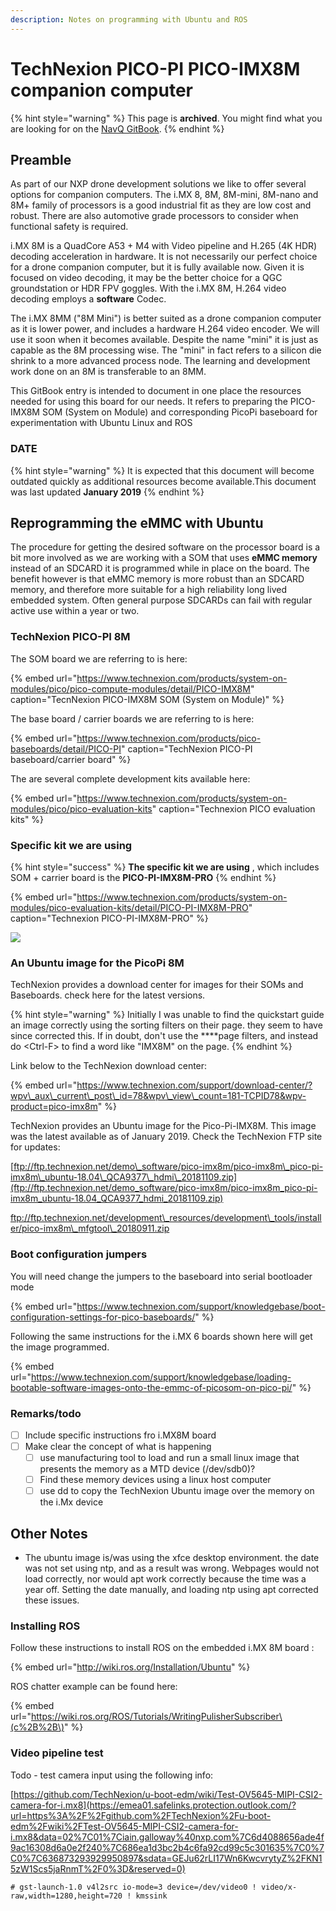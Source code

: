 ```yaml
---
description: Notes on programming with Ubuntu and ROS
---
```


# TechNexion PICO-PI PICO-IMX8M companion computer

{% hint style="warning" %}
This page is **archived**. You might find what you are looking for on the [NavQ GitBook](https://nxp.gitbook.io/8mmnavq/).
{% endhint %}

## Preamble

As part of our NXP drone development solutions we like to offer several options for companion computers. The i.MX 8, 8M, 8M-mini, 8M-nano and 8M+ family of processors is a good industrial fit as they are low cost and robust. There are also automotive grade processors  to consider when functional safety is required.

i.MX 8M is a QuadCore A53 + M4 with Video pipeline and H.265 \(4K HDR\) decoding acceleration in hardware. It is not necessarily our perfect choice for a drone companion computer, but it is fully available now. Given it is focused on video decoding, it may be the better choice for a QGC groundstation or HDR FPV goggles. With the i.MX 8M, H.264 video decoding employs a **software** Codec. 

The i.MX 8MM \("8M Mini"\) is better suited as a drone companion computer as it is lower power, and includes a hardware H.264 video encoder. We will use it soon when it becomes available. Despite the name "mini" it is just as capable as the 8M processing wise. The "mini" in fact refers to a silicon die shrink to a more advanced process node. The learning and development work done on an 8M is transferable to an 8MM.

This GitBook entry is intended to document in one place the resources needed for using this board for our needs. It refers to preparing the PICO-IMX8M SOM \(System on Module\) and corresponding PicoPi baseboard for experimentation with Ubuntu Linux and ROS

### DATE

{% hint style="warning" %}
It is expected that this document will become outdated quickly as additional resources become available.This document was last updated **January 2019**
{% endhint %}

## Reprogramming the eMMC with Ubuntu 

The procedure for getting the desired software on the processor board is a bit more involved as we are working with a SOM that uses **eMMC memory** instead of an SDCARD it is programmed while in place on the board. The benefit however is that eMMC memory is more robust than an SDCARD memory, and therefore more suitable for a high reliability long lived embedded system. Often general purpose SDCARDs can fail with regular active use within a year or two.

### TechNexion PICO-PI 8M

The SOM board we are referring to is here:

{% embed url="https://www.technexion.com/products/system-on-modules/pico/pico-compute-modules/detail/PICO-IMX8M" caption="TecnNexion PICO-IMX8M SOM \(System on Module\)" %}

The base board / carrier boards we are referring to is here:

{% embed url="https://www.technexion.com/products/pico-baseboards/detail/PICO-PI" caption="TechNexion PICO-PI baseboard/carrier board" %}

The are several complete development kits available here:

{% embed url="https://www.technexion.com/products/system-on-modules/pico/pico-evaluation-kits" caption="Technexion PICO evaluation kits" %}

### Specific kit we are using 

{% hint style="success" %}
**The specific kit we are using** , which includes SOM + carrier board is the **PICO-PI-IMX8M-PRO**
{% endhint %}

{% embed url="https://www.technexion.com/products/system-on-modules/pico-evaluation-kits/detail/PICO-PI-IMX8M-PRO" caption="Technexion PICO-PI-IMX8M-PRO" %}

![](../../.gitbook/assets/image%20%2855%29.png)



### An Ubuntu image for the PicoPi 8M

TechNexion provides a download center for images for their SOMs and Baseboards. check here for the latest versions. 

{% hint style="warning" %}
Initially I was unable to find the quickstart guide an image correctly using the sorting filters on their page. they seem to have since corrected this. If in doubt, don't use the ****page filters, and instead do &lt;Ctrl-F&gt; to find a word like "IMX8M" on the page.
{% endhint %}

Link below to the TechNexion download center:

{% embed url="https://www.technexion.com/support/download-center/?wpv\_aux\_current\_post\_id=78&wpv\_view\_count=181-TCPID78&wpv-product=pico-imx8m" %}

TechNexion provides an Ubuntu image for the Pico-Pi-IMX8M. This image was the latest available as of January 2019. Check the TechNexion FTP site for updates:

[ftp://ftp.technexion.net/demo\_software/pico-imx8m/pico-imx8m\_pico-pi-imx8m\_ubuntu-18.04\_QCA9377\_hdmi\_20181109.zip](ftp://ftp.technexion.net/demo_software/pico-imx8m/pico-imx8m_pico-pi-imx8m_ubuntu-18.04_QCA9377_hdmi_20181109.zip)

[ftp://ftp.technexion.net/development\_resources/development\_tools/installer/pico-imx8m\_mfgtool\_20180911.zip ](ftp://ftp.technexion.net/development_resources/development_tools/installer/pico-imx8m_mfgtool_20180911.zip%20)

### Boot configuration jumpers

You will need change the jumpers to the baseboard into serial bootloader mode

{% embed url="https://www.technexion.com/support/knowledgebase/boot-configuration-settings-for-pico-baseboards/" %}

Following the same instructions for the i.MX 6 boards shown here will get the image programmed.

{% embed url="https://www.technexion.com/support/knowledgebase/loading-bootable-software-images-onto-the-emmc-of-picosom-on-pico-pi/" %}

### Remarks/todo

* [ ] Include specific instructions fro i.MX8M board
* [ ] Make clear the concept of what is happening
  * [ ] use manufacturing tool to load and run a small linux image that presents the memory as a MTD device \(/dev/sdb0\)?
  * [ ] Find these memory devices using a linux host computer
  * [ ] use dd to copy the TechNexion Ubuntu image over the memory on the i.Mx device 

## Other Notes

* The ubuntu image is/was using the xfce desktop environment. the date was not set using ntp, and  as a result was wrong. Webpages would not load correctly, nor would apt work correctly because the time was a year off. Setting the date manually, and loading ntp using apt corrected these issues.

### Installing ROS

Follow these instructions to install ROS on the embedded i.MX 8M board : 

{% embed url="http://wiki.ros.org/Installation/Ubuntu" %}

ROS chatter example can be found here:

{% embed url="https://wiki.ros.org/ROS/Tutorials/WritingPulisherSubscriber\(c%2B%2B\)" %}

### Video pipeline test

Todo - test camera input using the following info:

[https://github.com/TechNexion/u-boot-edm/wiki/Test-OV5645-MIPI-CSI2-camera-for-i.mx8](https://emea01.safelinks.protection.outlook.com/?url=https%3A%2F%2Fgithub.com%2FTechNexion%2Fu-boot-edm%2Fwiki%2FTest-OV5645-MIPI-CSI2-camera-for-i.mx8&data=02%7C01%7Ciain.galloway%40nxp.com%7C6d4088656ade4f9ac16308d6a0e2f240%7C686ea1d3bc2b4c6fa92cd99c5c301635%7C0%7C0%7C636873293929950897&sdata=GEJu62rLI17Wn6KwcvrytyZ%2FKN15zW1Scs5jaRnmT%2F0%3D&reserved=0)

`# gst-launch-1.0 v4l2src io-mode=3 device=/dev/video0 ! video/x-raw,width=1280,height=720 ! kmssink`



